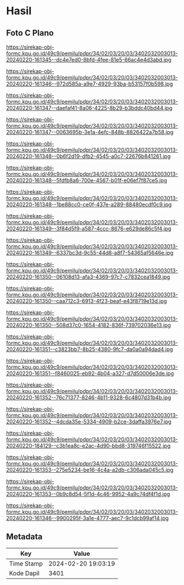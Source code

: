 # Hasil

## Foto C Plano

https://sirekap-obj-formc.kpu.go.id/49c9/pemilu/pdpr/34/02/03/20/03/3402032003013-20240220-161345--dc4e7ed0-8bfd-4fee-81e5-66ac4e4d3abd.jpg

https://sirekap-obj-formc.kpu.go.id/49c9/pemilu/pdpr/34/02/03/20/03/3402032003013-20240220-161346--972d585a-a9e7-4929-93ba-b53157f0b598.jpg

https://sirekap-obj-formc.kpu.go.id/49c9/pemilu/pdpr/34/02/03/20/03/3402032003013-20240220-161347--daefaf41-8a06-4225-8b29-b3bddc40bd44.jpg

https://sirekap-obj-formc.kpu.go.id/49c9/pemilu/pdpr/34/02/03/20/03/3402032003013-20240220-161347--0063695b-3e1a-4efc-848b-8826422a7b58.jpg

https://sirekap-obj-formc.kpu.go.id/49c9/pemilu/pdpr/34/02/03/20/03/3402032003013-20240220-161348--0b6f2d19-dfb2-4545-a0c7-22676b841261.jpg

https://sirekap-obj-formc.kpu.go.id/49c9/pemilu/pdpr/34/02/03/20/03/3402032003013-20240220-161348--5fdfb8a6-700e-4567-b01f-e06ef7f87ce5.jpg

https://sirekap-obj-formc.kpu.go.id/49c9/pemilu/pdpr/34/02/03/20/03/3402032003013-20240220-161348--1be88cc0-ce0f-437e-a289-88480ecdf0c9.jpg

https://sirekap-obj-formc.kpu.go.id/49c9/pemilu/pdpr/34/02/03/20/03/3402032003013-20240220-161349--3f84d5f9-a587-4ccc-8676-e629de86c5f4.jpg

https://sirekap-obj-formc.kpu.go.id/49c9/pemilu/pdpr/34/02/03/20/03/3402032003013-20240220-161349--6337bc3d-9c55-44d8-a8f7-54365af5646e.jpg

https://sirekap-obj-formc.kpu.go.id/49c9/pemilu/pdpr/34/02/03/20/03/3402032003013-20240220-161350--06108d13-afa3-4369-97c7-c7832cea1849.jpg

https://sirekap-obj-formc.kpu.go.id/49c9/pemilu/pdpr/34/02/03/20/03/3402032003013-20240220-161350--caa712c3-6913-4f23-beaf-e43f8719e13d.jpg

https://sirekap-obj-formc.kpu.go.id/49c9/pemilu/pdpr/34/02/03/20/03/3402032003013-20240220-161350--508d37c0-1654-4182-836f-739702036e13.jpg

https://sirekap-obj-formc.kpu.go.id/49c9/pemilu/pdpr/34/02/03/20/03/3402032003013-20240220-161351--c3823bb7-8b25-4380-9fc7-da0a0a94dad4.jpg

https://sirekap-obj-formc.kpu.go.id/49c9/pemilu/pdpr/34/02/03/20/03/3402032003013-20240220-161351--f8460025-eb92-4b04-a327-d7d50006e3de.jpg

https://sirekap-obj-formc.kpu.go.id/49c9/pemilu/pdpr/34/02/03/20/03/3402032003013-20240220-161352--76c71377-8246-4b11-9328-6c4807d31b4b.jpg

https://sirekap-obj-formc.kpu.go.id/49c9/pemilu/pdpr/34/02/03/20/03/3402032003013-20240220-161352--4dcda35e-5334-4909-b2ce-3daffa3976e7.jpg

https://sirekap-obj-formc.kpu.go.id/49c9/pemilu/pdpr/34/02/03/20/03/3402032003013-20240220-184129--c3b1ea8c-e2ac-4d90-bbd8-319746f15522.jpg

https://sirekap-obj-formc.kpu.go.id/49c9/pemilu/pdpr/34/02/03/20/03/3402032003013-20240220-161353--275e5234-be16-4c4a-a2db-c306ada045c5.jpg

https://sirekap-obj-formc.kpu.go.id/49c9/pemilu/pdpr/34/02/03/20/03/3402032003013-20240220-161353--0b9c8d54-5f1d-4c46-9952-4a9c74df4f1d.jpg

https://sirekap-obj-formc.kpu.go.id/49c9/pemilu/pdpr/34/02/03/20/03/3402032003013-20240220-161346--9900295f-3a1e-4777-aec7-9c1dcb99af14.jpg


## Metadata

| Key        | Value               |
| ---------- | ------------------- |
| Time Stamp | 2024-02-20 19:03:19 |
| Kode Dapil | 3401                |



